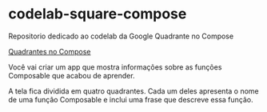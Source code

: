 # codelab-square-compose
Repositorio dedicado ao codelab da Google Quadrante no Compose 

[Quadrantes no Compose](https://developer.android.com/codelabs/basic-android-kotlin-compose-composables-practice-problems?authuser=1&hl=pt-br&continue=https%3A%2F%2Fdeveloper.android.com%2Fcourses%2Fpathways%2Fandroid-basics-compose-unit-1-pathway-3%3Fauthuser%3D1%26hl%3Dpt-br%23codelab-https%3A%2F%2Fdeveloper.android.com%2Fcodelabs%2Fbasic-android-kotlin-compose-composables-practice-problems#3)

Você vai criar um app que mostra informações sobre as funções Composable que acabou de aprender.

A tela fica dividida em quatro quadrantes. Cada um deles apresenta o nome de uma função Composable e inclui uma frase que descreve essa função.
